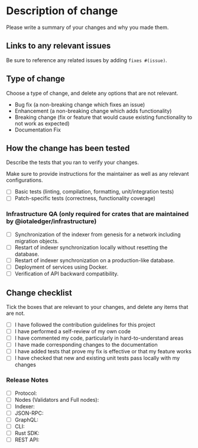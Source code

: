 # Description of change

Please write a summary of your changes and why you made them.

## Links to any relevant issues

Be sure to reference any related issues by adding `fixes #(issue)`.

## Type of change

Choose a type of change, and delete any options that are not relevant.

- Bug fix (a non-breaking change which fixes an issue)
- Enhancement (a non-breaking change which adds functionality)
- Breaking change (fix or feature that would cause existing functionality to not work as expected)
- Documentation Fix

## How the change has been tested

Describe the tests that you ran to verify your changes.

Make sure to provide instructions for the maintainer as well as any relevant configurations.

- [ ] Basic tests (linting, compilation, formatting, unit/integration tests)
- [ ] Patch-specific tests (correctness, functionality coverage)

### Infrastructure QA (only required for crates that are maintained by @iotaledger/infrastructure)

- [ ] Synchronization of the indexer from genesis for a network including migration objects.
- [ ] Restart of indexer synchronization locally without resetting the database.
- [ ] Restart of indexer synchronization on a production-like database.
- [ ] Deployment of services using Docker.
- [ ] Verification of API backward compatibility.

## Change checklist

Tick the boxes that are relevant to your changes, and delete any items that are not.

- [ ] I have followed the contribution guidelines for this project
- [ ] I have performed a self-review of my own code
- [ ] I have commented my code, particularly in hard-to-understand areas
- [ ] I have made corresponding changes to the documentation
- [ ] I have added tests that prove my fix is effective or that my feature works
- [ ] I have checked that new and existing unit tests pass locally with my changes

### Release Notes

<!--
Check each box that your changes affect. If none of the boxes relate to your changes, release notes aren't required.

For each box you select, include information after the relevant heading that describes the impact of your changes that a user might notice and any actions they must take to implement updates.
-->

- [ ] Protocol:
- [ ] Nodes (Validators and Full nodes):
- [ ] Indexer:
- [ ] JSON-RPC:
- [ ] GraphQL:
- [ ] CLI:
- [ ] Rust SDK:
- [ ] REST API:
